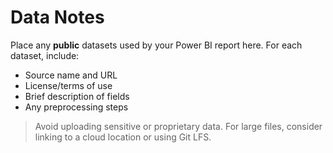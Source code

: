 # Data Notes

Place any **public** datasets used by your Power BI report here. For each dataset, include:

- Source name and URL
- License/terms of use
- Brief description of fields
- Any preprocessing steps

> Avoid uploading sensitive or proprietary data. For large files, consider linking to a cloud location or using Git LFS.
